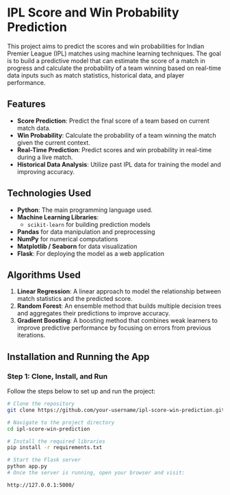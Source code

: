 # IPL Score and Win Probability Prediction

This project aims to predict the scores and win probabilities for Indian Premier League (IPL) matches using machine learning techniques. The goal is to build a predictive model that can estimate the score of a match in progress and calculate the probability of a team winning based on real-time data inputs such as match statistics, historical data, and player performance.

## Features

- **Score Prediction**: Predict the final score of a team based on current match data.
- **Win Probability**: Calculate the probability of a team winning the match given the current context.
- **Real-Time Prediction**: Predict scores and win probability in real-time during a live match.
- **Historical Data Analysis**: Utilize past IPL data for training the model and improving accuracy.

## Technologies Used

- **Python**: The main programming language used.
- **Machine Learning Libraries**: 
  - `scikit-learn` for building prediction models
- **Pandas** for data manipulation and preprocessing
- **NumPy** for numerical computations
- **Matplotlib / Seaborn** for data visualization
- **Flask**: For deploying the model as a web application

## Algorithms Used

1. **Linear Regression**: A linear approach to model the relationship between match statistics and the predicted score.
2. **Random Forest**: An ensemble method that builds multiple decision trees and aggregates their predictions to improve accuracy.
3. **Gradient Boosting**: A boosting method that combines weak learners to improve predictive performance by focusing on errors from previous iterations.

## Installation and Running the App

### Step 1: Clone, Install, and Run

Follow the steps below to set up and run the project:

```bash
# Clone the repository
git clone https://github.com/your-username/ipl-score-win-prediction.git

# Navigate to the project directory
cd ipl-score-win-prediction

# Install the required libraries
pip install -r requirements.txt

# Start the Flask server
python app.py
# Once the server is running, open your browser and visit:

http://127.0.0.1:5000/
